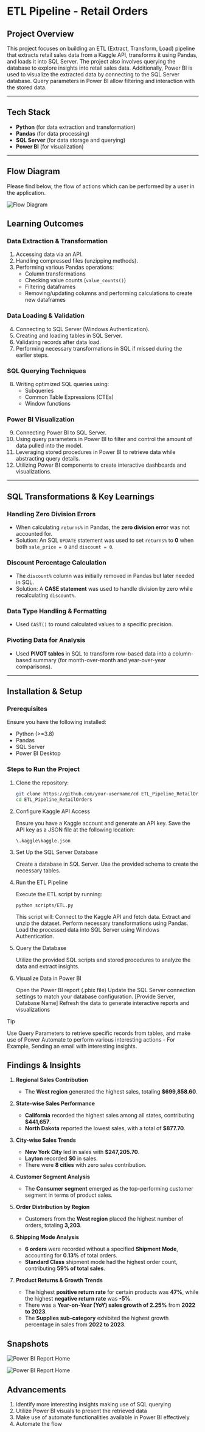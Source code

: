 # ETL Pipeline - Retail Orders  

## Project Overview  
This project focuses on building an ETL (Extract, Transform, Load) pipeline that extracts retail sales data from a Kaggle API, transforms it using Pandas, and loads it into SQL Server. The project also involves querying the database to explore insights into retail sales data. Additionally, Power BI is used to visualize the extracted data by connecting to the SQL Server database. Query parameters in Power BI allow filtering and interaction with the stored data.  

---

## Tech Stack  
- **Python** (for data extraction and transformation)  
- **Pandas** (for data processing)  
- **SQL Server** (for data storage and querying)  
- **Power BI** (for visualization)  

---

## Flow Diagram
Please find below, the flow of actions which can be performed by a user in the application.

![Flow Diagram](https://github.com/VenkatDundi/ETL_Pipeline_RetailOrders/blob/main/snapshots/Structure.jpg)

## Learning Outcomes  

### **Data Extraction & Transformation**  
1. Accessing data via an API.  
2. Handling compressed files (unzipping methods).  
3. Performing various Pandas operations:  
   - Column transformations  
   - Checking value counts (`value_counts()`)  
   - Filtering dataframes  
   - Removing/updating columns and performing calculations to create new dataframes  

### **Data Loading & Validation**  
4. Connecting to SQL Server (Windows Authentication).  
5. Creating and loading tables in SQL Server.  
6. Validating records after data load.  
7. Performing necessary transformations in SQL if missed during the earlier steps.  

### **SQL Querying Techniques**  
8. Writing optimized SQL queries using:  
   - Subqueries  
   - Common Table Expressions (CTEs)  
   - Window functions  

### **Power BI Visualization**  
9. Connecting Power BI to SQL Server.  
10. Using query parameters in Power BI to filter and control the amount of data pulled into the model.  
11. Leveraging stored procedures in Power BI to retrieve data while abstracting query details.  
12. Utilizing Power BI components to create interactive dashboards and visualizations.  

---

## SQL Transformations & Key Learnings  

### **Handling Zero Division Errors**  
- When calculating `returns%` in Pandas, the **zero division error** was not accounted for.  
- Solution: An SQL `UPDATE` statement was used to set `returns%` to **0** when both `sale_price = 0` and `discount = 0`.  

### **Discount Percentage Calculation**  
- The `discount%` column was initially removed in Pandas but later needed in SQL.  
- Solution: A **CASE statement** was used to handle division by zero while recalculating `discount%`.  

### **Data Type Handling & Formatting**  
- Used `CAST()` to round calculated values to a specific precision.  

### **Pivoting Data for Analysis**  
- Used **PIVOT tables** in SQL to transform row-based data into a column-based summary (for month-over-month and year-over-year comparisons).  

---

## Installation & Setup  

### **Prerequisites**  
Ensure you have the following installed:  
- Python (>=3.8)  
- Pandas  
- SQL Server  
- Power BI Desktop  


### **Steps to Run the Project**  
1. Clone the repository:
  
   ```sh
   git clone https://github.com/your-username/cd ETL_Pipeline_RetailOrders.git
   cd ETL_Pipeline_RetailOrders

   ```

2. Configure Kaggle API Access

    Ensure you have a Kaggle account and generate an API key.
    Save the API key as a JSON file at the following location:

    ```
    \.kaggle\kaggle.json
    ```

3. Set Up the SQL Server Database

    Create a database in SQL Server.
    Use the provided schema to create the necessary tables.

4. Run the ETL Pipeline

    Execute the ETL script by running:
    ```
    python scripts/ETL.py
    ```

    This script will:
    Connect to the Kaggle API and fetch data.
    Extract and unzip the dataset.
    Perform necessary transformations using Pandas.
    Load the processed data into SQL Server using Windows Authentication.
  

5. Query the Database

    Utilize the provided SQL scripts and stored procedures to analyze the data and extract insights.

6. Visualize Data in Power BI

    Open the Power BI report (.pbix file)
    Update the SQL Server connection settings to match your database configuration. [Provide Server, Database Name]
    Refresh the data to generate interactive reports and visualizations
    
> [!Tip]
> Use Query Parameters to retrieve specific records from tables, and make use of Power Automate to perform various interesting actions - For Example, Sending an email with interesting insights.

## **Findings & Insights**  

1. **Regional Sales Contribution**  
   - The **West region** generated the highest sales, totaling **$699,858.60**.  

2. **State-wise Sales Performance**  
   - **California** recorded the highest sales among all states, contributing **$441,657**.  
   - **North Dakota** reported the lowest sales, with a total of **$877.70**.  

3. **City-wise Sales Trends**  
   - **New York City** led in sales with **$247,205.70**.  
   - **Layton** recorded **$0** in sales.  
   - There were **8 cities** with zero sales contribution.  

4. **Customer Segment Analysis**  
   - The **Consumer segment** emerged as the top-performing customer segment in terms of product sales.  

5. **Order Distribution by Region**  
   - Customers from the **West region** placed the highest number of orders, totaling **3,203**.  

6. **Shipping Mode Analysis**  
   - **6 orders** were recorded without a specified **Shipment Mode**, accounting for **0.13%** of total orders.  
   - **Standard Class** shipment mode had the highest order count, contributing **59% of total sales**.  

7. **Product Returns & Growth Trends**  
   - The highest **positive return rate** for certain products was **47%**, while the highest **negative return rate** was **-5%**.  
   - There was a **Year-on-Year (YoY) sales growth of 2.25%** from **2022 to 2023**.  
   - The **Supplies sub-category** exhibited the highest growth percentage in sales from **2022 to 2023**.  


## **Snapshots**

![Power BI Report Home](https://github.com/VenkatDundi/ETL_Pipeline_RetailOrders/blob/main/snapshots/report_home.png)   


![Power BI Report Home](https://github.com/VenkatDundi/ETL_Pipeline_RetailOrders/blob/main/snapshots/stored_procedure.png)   

## **Advancements**

1. Identify more interesting insights making use of SQL querying
2. Utilize Power BI visuals to present the retrieved data
3. Make use of automate functionalities available in Power BI effectively
4. Automate the flow  
